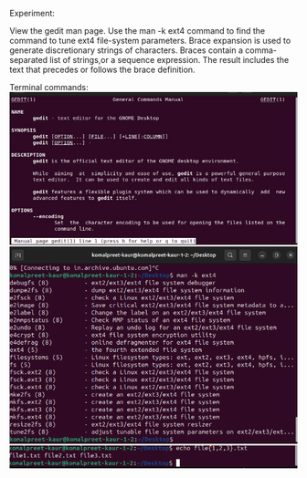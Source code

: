 Experiment:

View the gedit man page. 
Use the man -k ext4 command to find the command to tune ext4 file-system parameters. 
Brace expansion is used to generate discretionary strings of characters. Braces contain a comma-separated list of strings,or a sequence expression. The result includes the text that precedes or follows the brace definition. 

Terminal commands:
![alt text](command.jpg)
![alt text](command2.png)
![alt text](command3.png)